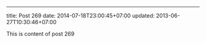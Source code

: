 ---
title: Post 269
date: 2014-07-18T23:00:45+07:00
updated: 2013-06-27T10:30:46+07:00

This is content of post 269